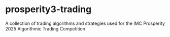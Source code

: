 # prosperity3-trading
A collection of trading algorithms and strategies used for the IMC Prosperity 2025 Algorithmic Trading Competition
